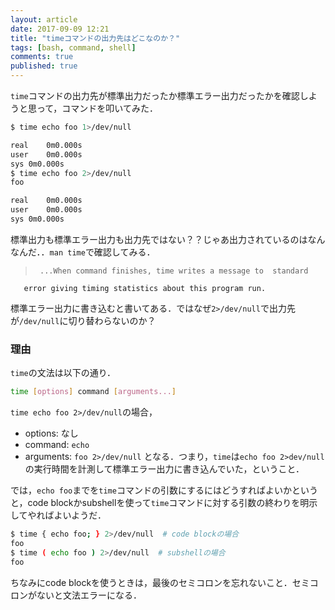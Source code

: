 ```yaml
---
layout: article
date: 2017-09-09 12:21
title: "timeコマンドの出力先はどこなのか？"
tags: [bash, command, shell]
comments: true
published: true
---
```


`time`コマンドの出力先が標準出力だったか標準エラー出力だったかを確認しようと思って，コマンドを叩いてみた．

```sh
$ time echo foo 1>/dev/null

real	0m0.000s
user	0m0.000s
sys	0m0.000s
$ time echo foo 2>/dev/null
foo

real	0m0.000s
user	0m0.000s
sys	0m0.000s
```

標準出力も標準エラー出力も出力先ではない？？じゃあ出力されているのはなんなんだ．．`man time`で確認してみる．

>      ...When command finishes, time writes a message to  standard
       error giving timing statistics about this program run.

標準エラー出力に書き込むと書いてある．ではなぜ`2>/dev/null`で出力先が`/dev/null`に切り替わらないのか？

### 理由

`time`の文法は以下の通り．

```sh
time [options] command [arguments...]
```

`time echo foo 2>/dev/null`の場合，
- options: なし
- command: `echo`
- arguments: `foo 2>/dev/null`
となる．つまり，`time`は`echo foo 2>dev/null`の実行時間を計測して標準エラー出力に書き込んでいた，ということ．

では，`echo foo`までを`time`コマンドの引数にするにはどうすればよいかというと，code blockかsubshellを使って`time`コマンドに対する引数の終わりを明示してやればよいようだ．

```sh
$ time { echo foo; } 2>/dev/null  # code blockの場合
foo
$ time ( echo foo ) 2>/dev/null  # subshellの場合
foo
```

ちなみにcode blockを使うときは，最後のセミコロンを忘れないこと．セミコロンがないと文法エラーになる．
